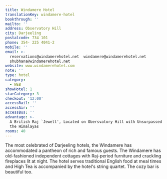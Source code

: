 ```yaml
---
title: Windamere Hotel
translationKey: windamere-hotel
bookthrough: ''
mailto: ''
address: Observatory Hill
city: Darjeeling
postalcode: 734 101
phone: 354- 225 4041-2
mobile: ''
email: >-
  reservations@windamerehotel.net  windamere@windamerehotel.net 
  shubhana@windamerehotel.net
website: www.windamerehotel.com
note: ''
type: hotel
category:
  - WEB
showHotel: 1
starCategory: 3
checkout: '12:00'
accessRail: ''
accessAir: ''
accessBus: ''
advantage: >-
  A British Raj `Jewell', Located on Obersvatory Hill with Unsurpassed Views of
  the Himalayas
rooms: 40
---
```

The most celebrated of Darjeeling hotels, the Windamere has accommodated a pantheon of rich and famous guests. The Windamere has old-fashioned independent cottages with Raj-period furniture and crackling fireplaces lit at night. The hotel serves traditional English food at meal times and High Tea is accompanied by the hotel's string quartet. The cozy bar is beautiful too.